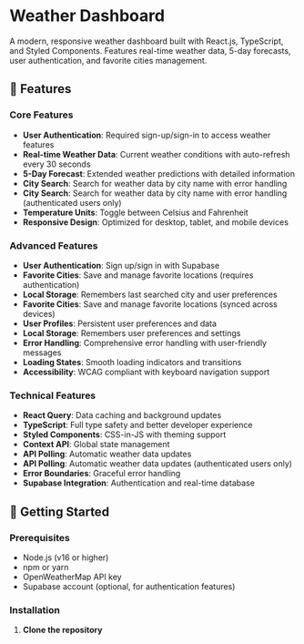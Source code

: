 # Weather Dashboard

A modern, responsive weather dashboard built with React.js, TypeScript, and Styled Components. Features real-time weather data, 5-day forecasts, user authentication, and favorite cities management.

## 🌟 Features

### Core Features

- **User Authentication**: Required sign-up/sign-in to access weather features
- **Real-time Weather Data**: Current weather conditions with auto-refresh every 30 seconds
- **5-Day Forecast**: Extended weather predictions with detailed information
- **City Search**: Search for weather data by city name with error handling
- **City Search**: Search for weather data by city name with error handling (authenticated users only)
- **Temperature Units**: Toggle between Celsius and Fahrenheit
- **Responsive Design**: Optimized for desktop, tablet, and mobile devices

### Advanced Features

- **User Authentication**: Sign up/sign in with Supabase
- **Favorite Cities**: Save and manage favorite locations (requires authentication)
- **Local Storage**: Remembers last searched city and user preferences
- **Favorite Cities**: Save and manage favorite locations (synced across devices)
- **User Profiles**: Persistent user preferences and data
- **Local Storage**: Remembers user preferences and settings
- **Error Handling**: Comprehensive error handling with user-friendly messages
- **Loading States**: Smooth loading indicators and transitions
- **Accessibility**: WCAG compliant with keyboard navigation support

### Technical Features

- **React Query**: Data caching and background updates
- **TypeScript**: Full type safety and better developer experience
- **Styled Components**: CSS-in-JS with theming support
- **Context API**: Global state management
- **API Polling**: Automatic weather data updates
- **API Polling**: Automatic weather data updates (authenticated users only)
- **Error Boundaries**: Graceful error handling
- **Supabase Integration**: Authentication and real-time database

## 🚀 Getting Started

### Prerequisites

- Node.js (v16 or higher)
- npm or yarn
- OpenWeatherMap API key
- Supabase account (optional, for authentication features)

### Installation

1. **Clone the repository**

